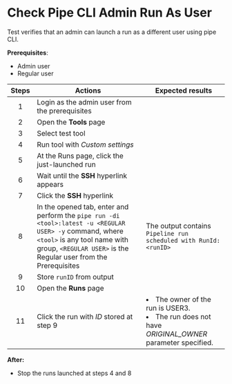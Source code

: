 # Check Pipe CLI Admin Run As User

Test verifies that an admin can launch a run as a different user using pipe CLI.

**Prerequisites**:
- Admin user
- Regular user

| Steps | Actions | Expected results |
| :---: | --- | --- |
| 1 | Login as the admin user from the prerequisites | |
| 2 | Open the **Tools** page | |
| 3 | Select test tool | |
| 4 | Run tool with *Custom settings* | |
| 5 | At the Runs page, click the just-launched run | |
| 6 | Wait until the **SSH** hyperlink appears | |
| 7 | Click the **SSH** hyperlink | |
| 8 | In the opened tab, enter and perform the `pipe run -di <tool>:latest -u <REGULAR USER> -y` command, where `<tool>` is any tool name with group, `<REGULAR USER>` is the Regular user from the Prerequisites | The output contains `Pipeline run scheduled with RunId: <runID>` |
| 9 | Store `runID` from output | | 
| 10 | Open the **Runs** page | |
| 11 | Click the run with *ID* stored at step 9 | <li> The owner of the run is USER3. <li> The run does not have *ORIGINAL_OWNER* parameter specified. |

**After:**
- Stop the runs launched at steps 4 and 8
